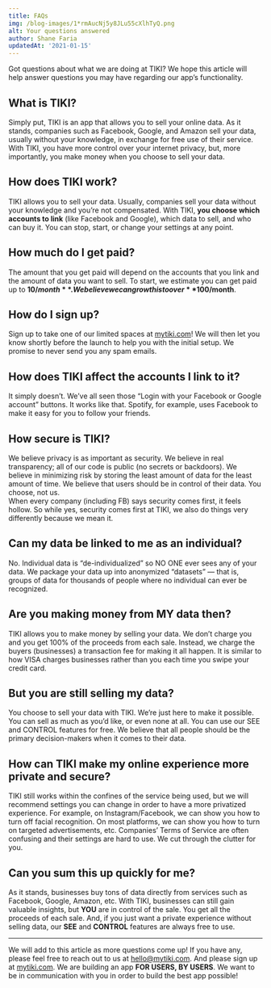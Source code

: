 ```yaml
---
title: FAQs
img: /blog-images/1*rmAucNj5y8JLu55cXlhTyQ.png
alt: Your questions answered
author: Shane Faria
updatedAt: '2021-01-15'
---
```

Got questions about what we are doing at TIKI? We hope this article will help answer questions you may have regarding
our app’s functionality.

## What is TIKI?

Simply put, TIKI is an app that allows you to sell your online data. As it stands, companies such as Facebook, Google,
and Amazon sell your data, usually without your knowledge, in exchange for free use of their service. With TIKI, you
have more control over your internet privacy, but, more importantly, you make money when you choose to sell your data.

## How does TIKI work?

TIKI allows you to sell your data. Usually, companies sell your data without your knowledge and you’re not compensated.
With TIKI, **you choose which accounts to link** (like Facebook and Google), which data to sell, and who can buy it. You
can stop, start, or change your settings at any point.

## How much do I get paid?

The amount that you get paid will depend on the accounts that you link and the amount of data you want to sell. To
start, we estimate you can get paid up to **$10/month**. We believe we can grow this to over **$100/month**.

## How do I sign up?

Sign up to take one of our limited spaces at [mytiki.com](https://mytiki.com/#signup)! We will then let you know shortly
before the launch to help you with the initial setup. We promise to never send you any spam emails.

## How does TIKI affect the accounts I link to it?

It simply doesn’t. We’ve all seen those “Login with your Facebook or Google account” buttons. It works like that.
Spotify, for example, uses Facebook to make it easy for you to follow your friends.

## How secure is TIKI?

We believe privacy is as important as security. We believe in real transparency; all of our code is public (no secrets
or backdoors). We believe in minimizing risk by storing the least amount of data for the least amount of time. We
believe that users should be in control of their data. You choose, not us.  
When every company (including FB) says security comes first, it feels hollow. So while yes, security comes first at
TIKI, we also do things very differently because we mean it.

## Can my data be linked to me as an individual?

No. Individual data is “de-individualized” so NO ONE ever sees any of your data. We package your data up into anonymized
“datasets” — that is, groups of data for thousands of people where no individual can ever be recognized.

## Are you making money from MY data then?

TIKI allows you to make money by selling your data. We don’t charge you and you get 100% of the proceeds from each sale.
Instead, we charge the buyers (businesses) a transaction fee for making it all happen. It is similar to how VISA charges
businesses rather than you each time you swipe your credit card.

## But you are still selling my data?

You choose to sell your data with TIKI. We’re just here to make it possible. You can sell as much as you’d like, or even
none at all. You can use our SEE and CONTROL features for free. We believe that all people should be the primary
decision-makers when it comes to their data.

## How can TIKI make my online experience more private and secure?

TIKI still works within the confines of the service being used, but we will recommend settings you can change in order
to have a more privatized experience. For example, on Instagram/Facebook, we can show you how to turn off facial
recognition. On most platforms, we can show you how to turn on targeted advertisements, etc. Companies’ Terms of Service
are often confusing and their settings are hard to use. We cut through the clutter for you.

## Can you sum this up quickly for me?

As it stands, businesses buy tons of data directly from services such as Facebook, Google, Amazon, etc. With TIKI,
businesses can still gain valuable insights, but **YOU** are in control of the sale. You get all the proceeds of each
sale. And, if you just want a private experience without selling data, our **SEE** and **CONTROL** features are always
free to use.

---

We will add to this article as more questions come up! If you have any, please feel free to reach out to us
at [hello@mytiki.com](mailto:hello@mytiki.com). And please sign up at [mytiki.com](https://mytiki.com/#signup). We are
building an app **FOR USERS, BY USERS**. We want to be in communication with you in order to build the best app
possible!
